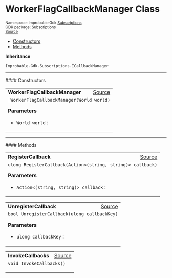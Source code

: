 
# WorkerFlagCallbackManager Class
<sup>
Namespace: Improbable.Gdk.<a href="{{urlRoot}}/api/subscriptions-index">Subscriptions</a><br/>
GDK package: Subscriptions<br/>
<a href="https://www.github.com/spatialos/gdk-for-unity/blob/0.3.3/workers/unity/Packages/io.improbable.gdk.core/Subscriptions/CallbackManagers/WorkerFlagCallbackManager.cs/#L7">Source</a>
<style>
a code {
                    padding: 0em 0.25em!important;
}
code {
                    background-color: #ffffff!important;
}
</style>
</sup>
<nav id="pageToc" class="page-toc"><ul><li><a href="#constructors">Constructors</a>
<li><a href="#methods">Methods</a>
</ul></nav>



</p>

<b>Inheritance</b>

<code>Improbable.Gdk.Subscriptions.ICallbackManager</code>










</p>
<hr style="width:100%; border-top-color:#d8d8d8" />
#### Constructors


</p>




<table width="100%">
    <tr>
        <td style="border-right:none"><a id="workerflagcallbackmanager-world"></a><b>WorkerFlagCallbackManager</b></td>
        <td style="border-left:none; text-align:right"><a href="https://www.github.com/spatialos/gdk-for-unity/blob/0.3.3/workers/unity/Packages/io.improbable.gdk.core/Subscriptions/CallbackManagers/WorkerFlagCallbackManager.cs/#L14">Source</a></td>
    </tr>
    <tr>
        <td colspan="2">
<code> WorkerFlagCallbackManager(World world)</code></p>



</p>

<b>Parameters</b>

<ul>
<li><code>World world</code> : </li>
</ul>





</td>
    </tr>
</table>




</p>
<hr style="width:100%; border-top-color:#d8d8d8" />
#### Methods


</p>




<table width="100%">
    <tr>
        <td style="border-right:none"><a id="registercallback-action-string-string"></a><b>RegisterCallback</b></td>
        <td style="border-left:none; text-align:right"><a href="https://www.github.com/spatialos/gdk-for-unity/blob/0.3.3/workers/unity/Packages/io.improbable.gdk.core/Subscriptions/CallbackManagers/WorkerFlagCallbackManager.cs/#L19">Source</a></td>
    </tr>
    <tr>
        <td colspan="2">
<code>ulong RegisterCallback(Action&lt;(string, string)&gt; callback)</code></p>



</p>

<b>Parameters</b>

<ul>
<li><code>Action&lt;(string, string)&gt; callback</code> : </li>
</ul>





</td>
    </tr>
</table>


<table width="100%">
    <tr>
        <td style="border-right:none"><a id="unregistercallback-ulong"></a><b>UnregisterCallback</b></td>
        <td style="border-left:none; text-align:right"><a href="https://www.github.com/spatialos/gdk-for-unity/blob/0.3.3/workers/unity/Packages/io.improbable.gdk.core/Subscriptions/CallbackManagers/WorkerFlagCallbackManager.cs/#L25">Source</a></td>
    </tr>
    <tr>
        <td colspan="2">
<code>bool UnregisterCallback(ulong callbackKey)</code></p>



</p>

<b>Parameters</b>

<ul>
<li><code>ulong callbackKey</code> : </li>
</ul>





</td>
    </tr>
</table>


<table width="100%">
    <tr>
        <td style="border-right:none"><a id="invokecallbacks"></a><b>InvokeCallbacks</b></td>
        <td style="border-left:none; text-align:right"><a href="https://www.github.com/spatialos/gdk-for-unity/blob/0.3.3/workers/unity/Packages/io.improbable.gdk.core/Subscriptions/CallbackManagers/WorkerFlagCallbackManager.cs/#L30">Source</a></td>
    </tr>
    <tr>
        <td colspan="2">
<code>void InvokeCallbacks()</code></p>






</td>
    </tr>
</table>





